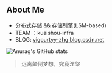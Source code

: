 ## About Me
- 分布式存储 && 存储引擎(LSM-based) 
- TEAM ：kuaishou-infra
- BLOG: [vigourtyy-zhg.blog.csdn.net](vigourtyy-zhg.blog.csdn.net)


![Anurag's GitHub stats](https://github-readme-stats.vercel.app/api?username=anuraghazra&theme=dark&show_icons=true)

> 远离颠倒梦想，究竟涅槃
